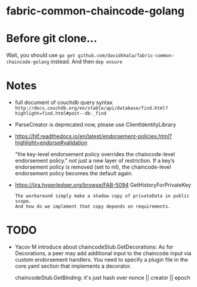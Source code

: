 # fabric-common-chaincode-golang

# Before git clone...
Wait, you should use `go get github.com/davidkhala/fabric-common-chaincode-golang` instead. 
And then `dep ensure`

# Notes

- full document of couchdb query syntax ```http://docs.couchdb.org/en/stable/api/database/find.html?highlight=find.html#post--db-_find```
- ParseCreator is deprecated now, please use ClientIdentityLibrary
- https://hlf.readthedocs.io/en/latest/endorsement-policies.html?highlight=endorse#validation

  "the key-level endorsement policy overrides the chaincode-level endorsement policy." not just a new layer of restriction.
  If a key’s endorsement policy is removed (set to nil), the chaincode-level endorsement policy becomes the default again.
- https://jira.hyperledger.org/browse/FAB-5094 GetHistoryForPrivateKey
  
      The workaround simply make a shadow copy of privateData in public scope. 
      And how do we implement that copy depends on requirements.
# TODO

- Yacov M introduce about
    chaincodeStub.GetDecorations: As for Decorations, a peer may add additional input to the chaincode input via custom endorsement handlers.
    You need to specify a plugin file in the core.yaml section that implements a decorator.

    chaincodeStub.GetBinding: it's just hash over nonce || creator || epoch

    
